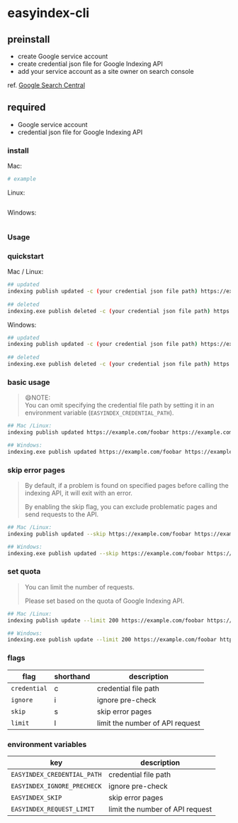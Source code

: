 # easyindex-cli

## preinstall

- create Google service account
- create credential json file for Google Indexing API
- add your service account as a site owner on search console

ref. [Google Search Central](https://developers.google.com/search/apis/indexing-api/v3/prereqs)

## required

- Google service account
- credential json file for Google Indexing API

### install

Mac:

```sh
# example

```

Linux:

```sh

```

Windows:

```sh

```

### Usage

### quickstart

Mac / Linux:

```sh
## updated
indexing publish updated -c (your credential json file path) https://example.com/foobar https://example.com/fizzbizz
 
## deleted
indexing.exe publish deleted -c (your credential json file path) https://example.com/foobar https://example.com/fizzbizz
```

Windows:

```sh
## updated
indexing publish updated -c (your credential json file path) https://example.com/foobar https://example.com/fizzbizz
 
## deleted
indexing.exe publish deleted -c (your credential json file path) https://example.com/foobar https://example.com/fizzbizz
```

### basic usage

> :smile:NOTE:  
>   You can omit specifying the credential file path by setting it in an environment variable (`EASYINDEX_CREDENTIAL_PATH`).

```sh
## Mac /Linux:
indexing publish updated https://example.com/foobar https://example.com/fizzbizz

## Windows:
indexing.exe publish updated https://example.com/foobar https://example.com/fizzbizz
```

### skip error pages

> By default, if a problem is found on specified pages before calling the indexing API, it will exit with an error.
>
> By enabling the skip flag, you can exclude problematic pages and send requests to the API.

```sh
## Mac /Linux:
indexing publish updated --skip https://example.com/foobar https://example.com/fizzbizz

## Windows:
indexing.exe publish updated --skip https://example.com/foobar https://example.com/fizzbizz
```

### set quota

> You can limit the number of requests.
>
> Please set based on the quota of Google Indexing API.

```sh
## Mac /Linux:
indexing publish update --limit 200 https://example.com/foobar https://example.com/fizzbizz

## Windows:
indexing.exe publish update --limit 200 https://example.com/foobar https://example.com/fizzbizz
```

### flags

| flag | shorthand | description |
|---|---|---|
| `credential` | c | credential file path |
| `ignore` | i | ignore pre-check |
| `skip` | s | skip error pages |
| `limit` | l | limit the number of API request |

### environment variables

| key | description |
|---|---|
| `EASYINDEX_CREDENTIAL_PATH` | credential file path |
| `EASYINDEX_IGNORE_PRECHECK` | ignore pre-check |
| `EASYINDEX_SKIP` | skip error pages |
| `EASYINDEX_REQUEST_LIMIT` | limit the number of API request |